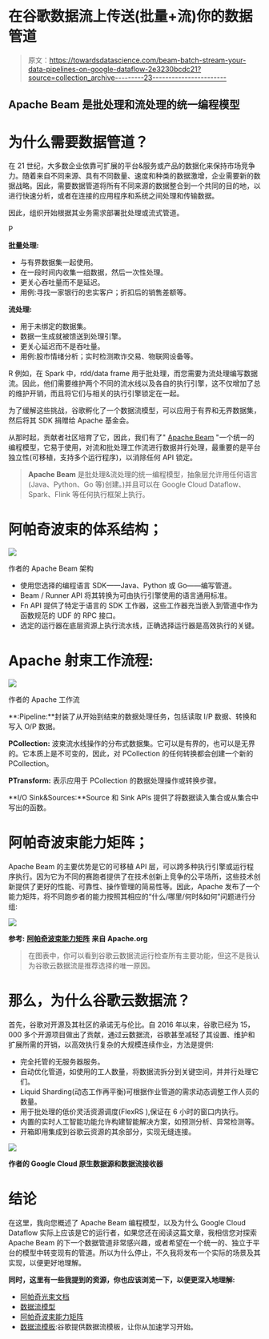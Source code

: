 # 在谷歌数据流上传送(批量+流)你的数据管道

> 原文：<https://towardsdatascience.com/beam-batch-stream-your-data-pipelines-on-google-dataflow-2e3230bcdc21?source=collection_archive---------23----------------------->

## Apache Beam 是批处理和流处理的统一编程模型

# 为什么需要数据管道？

在 21 世纪，大多数企业依靠可扩展的平台&服务或产品的数据化来保持市场竞争力。随着来自不同来源、具有不同数量、速度和种类的数据激增，企业需要新的数据战略。因此，需要数据管道将所有不同来源的数据整合到一个共同的目的地，以进行快速分析，或者在连接的应用程序和系统之间处理和传输数据。

因此，组织开始根据其业务需求部署批处理或流式管道。

P

**批量处理:**

*   与有界数据集一起使用。
*   在一段时间内收集一组数据，然后一次性处理。
*   更关心吞吐量而不是延迟。
*   用例:寻找一家银行的忠实客户；折扣后的销售差额等。

**流处理:**

*   用于未绑定的数据集。
*   数据一生成就被馈送到处理引擎。
*   更关心延迟而不是吞吐量。
*   用例:股市情绪分析；实时检测欺诈交易、物联网设备等。

R 例如，在 Spark 中，rdd/data frame 用于批处理，而您需要为流处理编写数据流。因此，他们需要维护两个不同的流水线以及各自的执行引擎，这不仅增加了总的维护开销，而且将它们与相关的执行引擎锁定在一起。

为了缓解这些挑战，谷歌孵化了一个数据流模型，可以应用于有界和无界数据集，然后将其 SDK 捐赠给 Apache 基金会。

从那时起，贡献者社区培育了它，因此，我们有了" [Apache Beam](https://beam.apache.org/get-started/beam-overview/) "一个统一的编程模型，它易于使用，对流和批处理工作流进行数据并行处理，最重要的是平台独立性(可移植，支持多个运行程序)，以消除任何 API 锁定。

> **Apache Beam** 是批处理&流处理的统一编程模型，抽象层允许用任何语言(Java、Python、Go 等)创建。)并且可以在 Google Cloud Dataflow、Spark、Flink 等任何执行框架上执行。

# 阿帕奇波束的体系结构；

![](img/e4d7d7106d055b809c7a69f555e861f0.png)

作者的 Apache Beam 架构

*   使用您选择的编程语言 SDK——Java、Python 或 Go——编写管道。
*   Beam / Runner API 将其转换为可由执行引擎使用的语言通用标准。
*   Fn API 提供了特定于语言的 SDK 工作器，这些工作器充当嵌入到管道中作为函数规范的 UDF 的 RPC 接口。
*   选定的运行器在底层资源上执行流水线，正确选择运行器是高效执行的关键。

# Apache 射束工作流程:

![](img/b132b953724217faf2892346d5d468fc.png)

作者的 Apache 工作流

**:Pipeline:**封装了从开始到结束的数据处理任务，包括读取 I/P 数据、转换和写入 O/P 数据。

**PCollection:** 波束流水线操作的分布式数据集。它可以是有界的，也可以是无界的。它本质上是不可变的，因此，对 PCollection 的任何转换都会创建一个新的 PCollection。

**PTransform:** 表示应用于 PCollection 的数据处理操作或转换步骤。

**I/O Sink&Sources:**Source 和 Sink APIs 提供了将数据读入集合或从集合中写出的函数。

# 阿帕奇波束能力矩阵；

Apache Beam 的主要优势是它的可移植 API 层，可以跨多种执行引擎或运行程序执行。因为它为不同的赛跑者提供了在技术创新上竞争的公平场所，这些技术创新提供了更好的性能、可靠性、操作管理的简易性等。因此，Apache 发布了一个能力矩阵，将不同跑步者的能力按照其相应的“什么/哪里/何时&如何”问题进行分组:

![](img/d70daf1de5a53eb7544f16d03fe81dd3.png)

**参考:** [**阿帕奇波束能力矩阵**](https://beam.apache.org/documentation/runners/capability-matrix/) **来自 Apache.org**

> 在图表中，你可以看到谷歌云数据流运行检查所有主要功能，但这不是我认为谷歌云数据流是推荐选择的唯一原因。

# 那么，为什么谷歌云数据流？

首先，谷歌对开源及其社区的承诺无与伦比。自 2016 年以来，谷歌已经为 15，000 多个开源项目做出了贡献，通过云数据流，谷歌甚至减轻了其设置、维护和扩展所需的开销，以高效执行复杂的大规模连续作业，方法是提供:

*   完全托管的无服务器服务。
*   自动优化管道，如使用的工人数量，将数据流拆分到关键空间，并并行处理它们。
*   Liquid Sharding(动态工作再平衡)可根据作业管道的需求动态调整工作人员的数量。
*   用于批处理的低价灵活资源调度(FlexRS ),保证在 6 小时的窗口内执行。
*   内置的实时人工智能功能允许构建智能解决方案，如预测分析、异常检测等。
*   开箱即用集成到谷歌云资源的其余部分，实现无缝连接。

![](img/eecc1c47e4c90b4f69330b2d3340658d.png)

**作者的 Google Cloud 原生数据源和数据流接收器**

# 结论

在这里，我向您概述了 Apache Beam 编程模型，以及为什么 Google Cloud Dataflow 实际上应该是它的运行者，如果您还在阅读这篇文章，我相信您对探索 Apache Beam 的下一个数据管道非常感兴趣，或者希望在一个统一的、独立于平台的模型中转变现有的管道。所以为什么停止，不久我将发布一个实际的场景及其实现，以便更好地理解。

**同时，这里有一些我提到的资源，你也应该浏览一下，以便更深入地理解:**

*   [阿帕奇光束文档](https://beam.apache.org/documentation/basics/)
*   [数据流模型](https://static.googleusercontent.com/media/research.google.com/en//pubs/archive/43864.pdf)
*   [阿帕奇波束能力矩阵](https://beam.apache.org/documentation/runners/capability-matrix/)
*   [数据流模板](https://cloud.google.com/dataflow/docs/guides/templates/provided-templates):谷歌提供数据流模板，让你从加速学习开始。